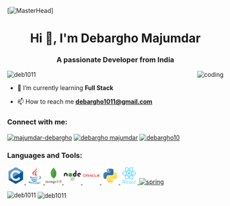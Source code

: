 [![MasterHead]("https://1.bp.blogspot.com/-7A4WynwLsM...")]
<h1 align="center">Hi 👋, I'm Debargho Majumdar</h1>
<h3 align="center">A passionate Developer from India</h3>
<img align="right" alt="coding" width"300" height="300" src="https://media.giphy.com/media/v1.Y2lkPTc5MGI3NjExajBsdGp6b2RtMjh6MWZiNWpxcjdhbDJzZTY4M251eTZkYTQ2c2NxOSZlcD12MV9naWZzX3NlYXJjaCZjdD1n/bGgsc5mWoryfgKBx1u/giphy.gif">

<p align="left"> <img src="https://komarev.com/ghpvc/?username=deb1011&label=Profile%20views&color=0e75b6&style=flat" alt="deb1011" /> </p>

- 🌱 I’m currently learning **Full Stack**

- 📫 How to reach me **debargho1011@gmail.com**

<h3 align="left">Connect with me:</h3>
<p align="left">
<a href="https://linkedin.com/in/majumdar-debargho" target="blank"><img align="center" src="https://raw.githubusercontent.com/rahuldkjain/github-profile-readme-generator/master/src/images/icons/Social/linked-in-alt.svg" alt="majumdar-debargho" height="30" width="40" /></a>
<a href="https://fb.com/debargho majumdar" target="blank"><img align="center" src="https://raw.githubusercontent.com/rahuldkjain/github-profile-readme-generator/master/src/images/icons/Social/facebook.svg" alt="debargho majumdar" height="30" width="40" /></a>
<a href="https://www.leetcode.com/debargho10" target="blank"><img align="center" src="https://raw.githubusercontent.com/rahuldkjain/github-profile-readme-generator/master/src/images/icons/Social/leet-code.svg" alt="debargho10" height="30" width="40" /></a>
</p>

<h3 align="left">Languages and Tools:</h3>
<p align="left"> <a href="https://www.cprogramming.com/" target="_blank" rel="noreferrer"> <img src="https://raw.githubusercontent.com/devicons/devicon/master/icons/c/c-original.svg" alt="c" width="40" height="40"/> </a> <a href="https://www.java.com" target="_blank" rel="noreferrer"> <img src="https://raw.githubusercontent.com/devicons/devicon/master/icons/java/java-original.svg" alt="java" width="40" height="40"/> </a> <a href="https://www.mongodb.com/" target="_blank" rel="noreferrer"> <img src="https://raw.githubusercontent.com/devicons/devicon/master/icons/mongodb/mongodb-original-wordmark.svg" alt="mongodb" width="40" height="40"/> </a> <a href="https://nodejs.org" target="_blank" rel="noreferrer"> <img src="https://raw.githubusercontent.com/devicons/devicon/master/icons/nodejs/nodejs-original-wordmark.svg" alt="nodejs" width="40" height="40"/> </a> <a href="https://www.oracle.com/" target="_blank" rel="noreferrer"> <img src="https://raw.githubusercontent.com/devicons/devicon/master/icons/oracle/oracle-original.svg" alt="oracle" width="40" height="40"/> </a> <a href="https://www.python.org" target="_blank" rel="noreferrer"> <img src="https://raw.githubusercontent.com/devicons/devicon/master/icons/python/python-original.svg" alt="python" width="40" height="40"/> </a> <a href="https://reactjs.org/" target="_blank" rel="noreferrer"> <img src="https://raw.githubusercontent.com/devicons/devicon/master/icons/react/react-original-wordmark.svg" alt="react" width="40" height="40"/> </a> <a href="https://spring.io/" target="_blank" rel="noreferrer"> <img src="https://www.vectorlogo.zone/logos/springio/springio-icon.svg" alt="spring" width="40" height="40"/> </a> </p>

<p><img align="left" src="https://github-readme-stats.vercel.app/api/top-langs?username=deb1011&show_icons=true&locale=en&layout=compact" alt="deb1011" /></p>

<p>&nbsp;<img align="center" src="https://github-readme-stats.vercel.app/api?username=deb1011&show_icons=true&locale=en" alt="deb1011" /></p>
